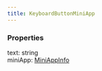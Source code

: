 ```yaml
---
title: KeyboardButtonMiniApp
---
```


### Properties

<div class="flex flex-col gap-3"><div><div class="flex gap-2"><div class="font-mono"><span class="font-bold">text</span><span class="opacity-50">:</span> <span>string</span></div></div></div><div><div class="flex gap-2"><div class="font-mono"><span class="font-bold">miniApp</span><span class="opacity-50">:</span> <a href="/types/miniappinfo"  >MiniAppInfo</a></div></div></div></div>

